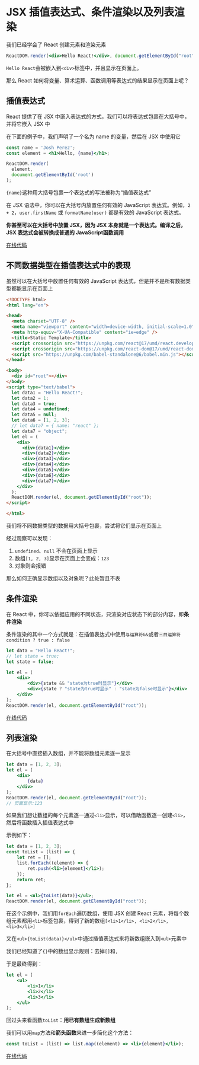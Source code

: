 # JSX 插值表达式、条件渲染以及列表渲染

我们已经学会了 React 创建元素和渲染元素

```jsx
ReactDOM.render(<div>Hello React!</div>, document.getElementById("root"));
```

`Hello React`会被嵌入到`<div>`标签中，并且显示在页面上。

那么 React 如何将变量、算术运算、函数调用等表达式的结果显示在页面上呢？

## 插值表达式

React 提供了在 JSX 中嵌入表达式的方式，我们可以将表达式包裹在大括号中，并将它嵌入 JSX 中

在下面的例子中，我们声明了一个名为 name 的变量，然后在 JSX 中使用它

```jsx
const name = 'Josh Perez';
const element = <h1>Hello, {name}</h1>;

ReactDOM.render(
  element,
  document.getElementById('root')
);
```

`{name}`这种用大括号包裹一个表达式的写法被称为“插值表达式”

在 JSX 语法中，你可以在大括号内放置任何有效的 JavaScript 表达式。例如，`2 + 2`，`user.firstName` 或 `formatName(user)` 都是有效的 JavaScript 表达式。

**你甚至可以在大括号中放置 JSX，因为 JSX 本身就是一个表达式。编译之后，JSX 表达式会被转换成普通的 JavaScript函数调用**

[在线代码](https://codesandbox.io/s/react-04-rl3pf?file=/index.html)

## 不同数据类型在插值表达式中的表现

虽然可以在大括号中放置任何有效的 JavaScript 表达式，但是并不是所有数据类型都能显示在页面上

```html
<!DOCTYPE html>
<html lang="en">

<head>
  <meta charset="UTF-8" />
  <meta name="viewport" content="width=device-width, initial-scale=1.0" />
  <meta http-equiv="X-UA-Compatible" content="ie=edge" />
  <title>Static Template</title>
  <script crossorigin src="https://unpkg.com/react@17/umd/react.development.js"></script>
  <script crossorigin src="https://unpkg.com/react-dom@17/umd/react-dom.development.js"></script>
  <script src="https://unpkg.com/babel-standalone@6/babel.min.js"></script>
</head>

<body>
  <div id="root"></div>
</body>
<script type="text/babel">
  let data1 = "Hello React!";
  let data2 = 1;
  let data3 = true;
  let data4 = undefined;
  let data5 = null;
  let data6 = [1, 2, 3];
  // let data7 = { name: "react" };
  let data7 = "object";
  let el = (
    <div>
      <div>{data1}</div>
      <div>{data2}</div>
      <div>{data3}</div>
      <div>{data4}</div>
      <div>{data5}</div>
      <div>{data6}</div>
      <div>{data7}</div>
    </div>
  );
  ReactDOM.render(el, document.getElementById("root"));
</script>

</html>
```

我们将不同数据类型的数据用大括号包裹，尝试将它们显示在页面上

经过观察可以发现：

1. `undefined`、`null` 不会在页面上显示
2. 数组`[1, 2, 3]`显示在页面上会变成：`123`
3. 对象则会报错

那么如何正确显示数组以及对象呢？此处暂且不表

## 条件渲染

在 React 中，你可以依据应用的不同状态，只渲染对应状态下的部分内容，即**条件渲染**

条件渲染的其中一个方式就是：在插值表达式中使用`与运算符&&`或者`三目运算符condition ? true : false`

```jsx
let data = "Hello React!";
// let state = true;
let state = false;

let el = (
    <div>
        <div>{state && "state为true时显示"}</div>
        <div>{state ? "state为true时显示" : "state为false时显示"}</div>
    </div>
);
ReactDOM.render(el, document.getElementById("root"));
```

[在线代码](https://codesandbox.io/s/react-06-1oxoe?file=/index.html)

## 列表渲染

在大括号中直接插入数组，并不能将数组元素逐一显示

```jsx
let data = [1, 2, 3];
let el = (
    <div>
        {data}
    </div>
);
ReactDOM.render(el, document.getElementById("root"));
// 页面显示:123
```

如果我们想让数组的每个元素逐一通过`<li>`显示，可以借助函数逐一创建`<li>`，然后将函数插入插值表达式中

示例如下：

```jsx
let data = [1, 2, 3];
const toList = (list) => {
    let ret = [];
    list.forEach((element) => {
        ret.push(<li>{element}</li>);
    });
    return ret;
};

let el = <ul>{toList(data)}</ul>;
ReactDOM.render(el, document.getElementById("root"));
```

在这个示例中，我们用`forEach`遍历数组，使用 JSX 创建 React 元素，将每个数组元素都用`<li>`标签包裹，得到了新的数组`[<li>1</li>, <li>2</li>, <li>3</li>]`

又在`<ul>{toList(data)}</ul>`中通过插值表达式来将新数组嵌入到`<ul>`元素中

我们已经知道了`{}`中的数组显示规则：去掉`[]`和`,`

于是最终得到：

```jsx
let el = (
    <ul>
        <li>1</li>
        <li>2</li>
        <li>3</li>
    </ul>
);
```

回过头来看函数`toList`：**用已有数组生成新数组**

我们可以用`map`方法和**箭头函数**来进一步简化这个方法：

```jsx
const toList = (list) => list.map((element) => <li>{element}</li>);
```

[在线代码](https://codesandbox.io/s/react-07-nrks0?file=/index.html)



